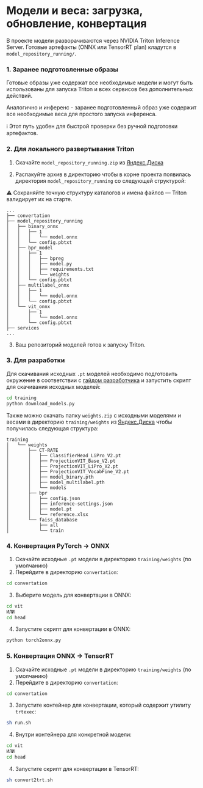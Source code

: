# Модели и веса: загрузка, обновление, конвертация

В проекте модели разворачиваются через NVIDIA Triton Inference Server. Готовые артефакты (ONNX или TensorRT plan) кладутся в `model_repository_running/`.

### 1. Заранее подготовленные образы 
Готовые образы уже содержат все необходимые модели и могут быть использованы для запуска Triton и всех сервисов без дополнительных действий.

Аналогично и инференс - заранее подготовленный образ уже содержит все необходимые веса для простого запуска инференса.

ℹ️ Этот путь удобен для быстрой проверки без ручной подготовки артефактов.


### 2. Для локального развертывания Triton

1. Скачайте `model_repository_running.zip` из [Яндекс.Диска](https://disk.yandex.ru/d/nq0x0-Ivx93VJw)

2. Распакуйте архив в директорию чтобы в корне проекта появилась директория `model_repository_running` со следующей структурой:

⚠️ Сохраняйте точную структуру каталогов и имена файлов — Triton валидирует их на старте.
```
...
├── convertation
├── model_repository_running
│   ├── binary_onnx
│   │   ├── 1
│   │   │   └── model.onnx
│   │   └── config.pbtxt
│   ├── bpr_model
│   │   ├── 1
│   │   │   ├── bpreg
│   │   │   ├── model.py
│   │   │   ├── requirements.txt
│   │   │   └── weights
│   │   └── config.pbtxt
│   ├── multilabel_onnx
│   │   ├── 1
│   │   │   └── model.onnx
│   │   └── config.pbtxt
│   └── vit_onnx
│       ├── 1
│       │   └── model.onnx
│       └── config.pbtxt
├── services
...
```

3. Ваш репозиторий моделей готов к запуску Triton.

### 3. Для разработки
Для скачивания исходных `.pt` моделей необходимо подготовить окружение в соответствии с [гайдом разработчика](./development.md) и запустить скрипт для скачивания исходных моделей:
```bash
cd training
python download_models.py
```

Также можно скачать папку `weights.zip` с исходными моделями и весами в директорию `training/weights` из [Яндекс.Диска](https://disk.yandex.ru/d/nq0x0-Ivx93VJw) чтобы получилась следующая структура:
```
training
│   └── weights
│       ├── CT-RATE
│       │   ├── ClassifierHead_LiPro_V2.pt
│       │   ├── ProjectionVIT_Base_V2.pt
│       │   ├── ProjectionVIT_LiPro_V2.pt
│       │   ├── ProjectionVIT_VocabFine_V2.pt
│       │   ├── model_binary.pth
│       │   ├── model_multilabel.pth
│       │   └── models
│       ├── bpr
│       │   ├── config.json
│       │   ├── inference-settings.json
│       │   ├── model.pt
│       │   └── reference.xlsx
│       └── faiss_database
│           ├── all
│           └── train
```


### 4. Конвертация PyTorch → ONNX
1. Скачайте исходные `.pt` модели в директорию `training/weights` (по умолчанию)
2. Перейдите в директорию `convertation`:
```bash
cd convertation
```
3. Выберите модель для конвертации в ONNX:
```bash
cd vit
ИЛИ
cd head
```
4. Запустите скрипт для конвертации в ONNX:
```bash
python torch2onnx.py
```

### 5. Конвертация ONNX → TensorRT
1. Скачайте исходные `.pt` модели в директорию `training/weights` (по умолчанию)
2. Перейдите в директорию `convertation`:
```bash
cd convertation
```
3. Запустите контейнер для конвертации, который содержит утилиту `trtexec`:
```bash
sh run.sh
```
4. Внутри контейнера для конкретной модели:
```bash
cd vit
ИЛИ
cd head
```
4. Запустите скрипт для конвертации в TensorRT:
```bash
sh convert2trt.sh
```